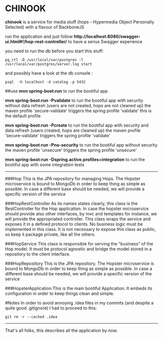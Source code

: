 # CHINOOK


**chinook** is a service for media stuff (hops - Hypermedia Object Personally Selected) with a flavour of BackboneJS
  
run the application and just follow **http://localhost:8080/swagger-ui.html#!/hop-rest-controller/** to have a serius Swagger experience

you need to run the db before you start this stuff:
```
pg_ctl -D /usr/local/var/postgres -l /usr/local/var/postgres/server.log start
```

and possibly have a look at the db console :
```
psql  -h localhost -d catalog -p 5432
```

##use
**mvn spring-boot:run**
   to run the bootiful app

**mvn spring-boot:run -Pvalidate**
      to run the bootiful app with security without data refresh (users are not created, hops are not cleaned up)
      the maven profile 'secure-validate' triggers the spring profile 'validate'
      this is the default profile

**mvn spring-boot:run -Pcreate**
      to run the bootiful app with security and data refresh (users created, hops are cleaned up)
      the maven profile 'secure-validate' triggers the spring profile 'validate'
      
**mvn spring-boot:run -Pno-security**
      to run the bootiful app without security
      the maven profile 'unsecure' triggers the spring profile 'unsecure'

**mvn spring-boot:run -Dspring.active.profiles=integration**
   to run the bootiful app with some integration tests



---  

###Hop
This is the JPA repository for managing Hops.
The Hopster microservice is bound to MongoDb in order to keep thing as simple as possible. 
In case a different base should be needed, we will provide a specific version of the service

###HopRestController 
As its names states clearly, this class is the RestController for the Hop application.
In case the hopster microservice should provide also other interfaces, by mvc and templates for instance, we will provide the appropriated controller.
This class wraps the service and exposes it in a defined protocol to clients.
No business logic must be implemented in this class.
It is not necessary to expose this class as public, so keep it package private, like all the others.  

###HopService 
This class is responsible for serving the "business" of the Hop model.
It must be protocol agnostic and bridge the model stored in a repository to the client interface.  

###HopRepository
This is the JPA repository.
The Hopster microservice is bound to MongoDb in order to keep thing as simple as possible.
In case a different base should be needed, we will provide a specific version of the service

###HopsterApplication
This is the main bootiful Application.
It embeds its configuration in order to keep things clean and simple.

#Notes
In order to avoid annoying .idea files in my commits (and despite a quite good .gitignore) I had to proceed to this:
```
git rm -r --cached .idea
```

---
That's all folks, this describes all the application by now.
